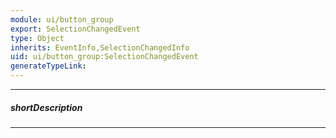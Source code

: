 ```yaml
---
module: ui/button_group
export: SelectionChangedEvent
type: Object
inherits: EventInfo,SelectionChangedInfo
uid: ui/button_group:SelectionChangedEvent
generateTypeLink: 
---
```

---
##### shortDescription
<!-- Description goes here -->

---
<!-- Description goes here -->